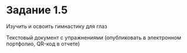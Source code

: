 # Задание 1.5

Изучить и освоить гимнастику для глаз

Текстовый документ с упражнениями
(опубликовать в электронном портфолио, QR-код в отчете)

